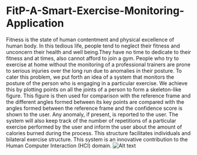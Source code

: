 # FitP-A-Smart-Exercise-Monitoring-Application

Fitness is the state of human contentment and physical excellence of human body.
In this tedious life, people tend to neglect their fitness and unconcern their health and well being.They have no time to dedicate to their fitness and at times, also cannot afford to join a gym. People who try to exercise at home without the monitoring of a professional trainers are prone to serious injuries over the long run due to anomalies in their posture. To cater this problem, we put forth an idea of a system that monitors the posture of the person who is engaging in a particular exercise. We achieve this by plotting points on all the joints of a person to form a skeleton-like figure. This figure is then used for comparison with the reference frame and the different angles formed between its key points are compared with the angles formed between the reference frame and the confidence score is shown to the user. Any anomaly, if present, is reported to the user. The system will also keep track of the number of repetitions of a particular exercise performed by the user and inform the user about the amount of calories burned during the process. This structure facilitates individuals and bilateral exercise structure. This system is an innovative contribution to the Human Computer Interaction (HCI) domain.
![Alt text](./images/homepage)
